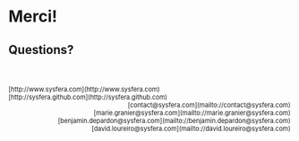# Merci!
## Questions?

<br/>
<br/>

<span style="text-align:left; font-size:80%; float:left;">
[http://www.sysfera.com](http://www.sysfera.com)<br/>
[http://sysfera.github.com](http://sysfera.github.com)
</span>
<span style="text-align:right; font-size:80%; float:right;">
[contact@sysfera.com](mailto://contact@sysfera.com) <br/>
[marie.granier@sysfera.com](mailto://marie.granier@sysfera.com) <br/>
[benjamin.depardon@sysfera.com](mailto://benjamin.depardon@sysfera.com) <br/>
[david.loureiro@sysfera.com](mailto://david.loureiro@sysfera.com) <br/>
</span>